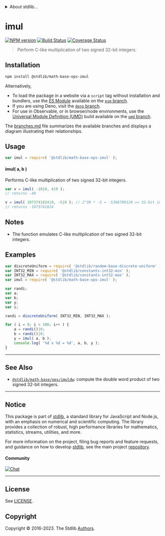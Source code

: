 <!--

@license Apache-2.0

Copyright (c) 2018 The Stdlib Authors.

Licensed under the Apache License, Version 2.0 (the "License");
you may not use this file except in compliance with the License.
You may obtain a copy of the License at

   http://www.apache.org/licenses/LICENSE-2.0

Unless required by applicable law or agreed to in writing, software
distributed under the License is distributed on an "AS IS" BASIS,
WITHOUT WARRANTIES OR CONDITIONS OF ANY KIND, either express or implied.
See the License for the specific language governing permissions and
limitations under the License.

-->


<details>
  <summary>
    About stdlib...
  </summary>
  <p>We believe in a future in which the web is a preferred environment for numerical computation. To help realize this future, we've built stdlib. stdlib is a standard library, with an emphasis on numerical and scientific computation, written in JavaScript (and C) for execution in browsers and in Node.js.</p>
  <p>The library is fully decomposable, being architected in such a way that you can swap out and mix and match APIs and functionality to cater to your exact preferences and use cases.</p>
  <p>When you use stdlib, you can be absolutely certain that you are using the most thorough, rigorous, well-written, studied, documented, tested, measured, and high-quality code out there.</p>
  <p>To join us in bringing numerical computing to the web, get started by checking us out on <a href="https://github.com/stdlib-js/stdlib">GitHub</a>, and please consider <a href="https://opencollective.com/stdlib">financially supporting stdlib</a>. We greatly appreciate your continued support!</p>
</details>

# imul

[![NPM version][npm-image]][npm-url] [![Build Status][test-image]][test-url] [![Coverage Status][coverage-image]][coverage-url] <!-- [![dependencies][dependencies-image]][dependencies-url] -->

> Perform C-like multiplication of two signed 32-bit integers.

<section class="intro">

</section>

<!-- /.intro -->

<section class="installation">

## Installation

```bash
npm install @stdlib/math-base-ops-imul
```

Alternatively,

-   To load the package in a website via a `script` tag without installation and bundlers, use the [ES Module][es-module] available on the [`esm` branch][esm-url].
-   If you are using Deno, visit the [`deno` branch][deno-url].
-   For use in Observable, or in browser/node environments, use the [Universal Module Definition (UMD)][umd] build available on the [`umd` branch][umd-url].

The [branches.md][branches-url] file summarizes the available branches and displays a diagram illustrating their relationships.

</section>

<section class="usage">

## Usage

```javascript
var imul = require( '@stdlib/math-base-ops-imul' );
```

#### imul( a, b )

Performs C-like multiplication of two signed 32-bit integers.

```javascript
var v = imul( -10|0, 4|0 );
// returns -40

v = imul( 1073741824|0, -5|0 ); // 2^30 * -5 = -5368709120 => 32-bit integer overflow
// returns -1073741824
```

</section>

<!-- /.usage -->

<!-- Package usage notes. Make sure to keep an empty line after the `section` element and another before the `/section` close. -->

<section class="notes">

## Notes

-   The function emulates C-like multiplication of two signed 32-bit integers.

</section>

<!-- /.notes -->

<section class="examples">

## Examples

<!-- eslint no-undef: "error" -->

```javascript
var discreteUniform = require( '@stdlib/random-base-discrete-uniform' ).factory;
var INT32_MIN = require( '@stdlib/constants-int32-min' );
var INT32_MAX = require( '@stdlib/constants-int32-max' );
var imul = require( '@stdlib/math-base-ops-imul' );

var randi;
var a;
var b;
var y;
var i;

randi = discreteUniform( INT32_MIN, INT32_MAX );

for ( i = 0; i < 100; i++ ) {
    a = randi()|0;
    b = randi()|0;
    y = imul( a, b );
    console.log( '%d x %d = %d', a, b, y );
}
```

</section>

<!-- /.examples -->

<!-- Section for related `stdlib` packages. Do not manually edit this section, as it is automatically populated. -->

<section class="related">

* * *

## See Also

-   <span class="package-name">[`@stdlib/math-base/ops/imuldw`][@stdlib/math/base/ops/imuldw]</span><span class="delimiter">: </span><span class="description">compute the double word product of two signed 32-bit integers.</span>

</section>

<!-- /.related -->

<!-- Section for all links. Make sure to keep an empty line after the `section` element and another before the `/section` close. -->


<section class="main-repo" >

* * *

## Notice

This package is part of [stdlib][stdlib], a standard library for JavaScript and Node.js, with an emphasis on numerical and scientific computing. The library provides a collection of robust, high performance libraries for mathematics, statistics, streams, utilities, and more.

For more information on the project, filing bug reports and feature requests, and guidance on how to develop [stdlib][stdlib], see the main project [repository][stdlib].

#### Community

[![Chat][chat-image]][chat-url]

---

## License

See [LICENSE][stdlib-license].


## Copyright

Copyright &copy; 2016-2023. The Stdlib [Authors][stdlib-authors].

</section>

<!-- /.stdlib -->

<!-- Section for all links. Make sure to keep an empty line after the `section` element and another before the `/section` close. -->

<section class="links">

[npm-image]: http://img.shields.io/npm/v/@stdlib/math-base-ops-imul.svg
[npm-url]: https://npmjs.org/package/@stdlib/math-base-ops-imul

[test-image]: https://github.com/stdlib-js/math-base-ops-imul/actions/workflows/test.yml/badge.svg?branch=main
[test-url]: https://github.com/stdlib-js/math-base-ops-imul/actions/workflows/test.yml?query=branch:main

[coverage-image]: https://img.shields.io/codecov/c/github/stdlib-js/math-base-ops-imul/main.svg
[coverage-url]: https://codecov.io/github/stdlib-js/math-base-ops-imul?branch=main

<!--

[dependencies-image]: https://img.shields.io/david/stdlib-js/math-base-ops-imul.svg
[dependencies-url]: https://david-dm.org/stdlib-js/math-base-ops-imul/main

-->

[chat-image]: https://img.shields.io/gitter/room/stdlib-js/stdlib.svg
[chat-url]: https://app.gitter.im/#/room/#stdlib-js_stdlib:gitter.im

[stdlib]: https://github.com/stdlib-js/stdlib

[stdlib-authors]: https://github.com/stdlib-js/stdlib/graphs/contributors

[umd]: https://github.com/umdjs/umd
[es-module]: https://developer.mozilla.org/en-US/docs/Web/JavaScript/Guide/Modules

[deno-url]: https://github.com/stdlib-js/math-base-ops-imul/tree/deno
[umd-url]: https://github.com/stdlib-js/math-base-ops-imul/tree/umd
[esm-url]: https://github.com/stdlib-js/math-base-ops-imul/tree/esm
[branches-url]: https://github.com/stdlib-js/math-base-ops-imul/blob/main/branches.md

[stdlib-license]: https://raw.githubusercontent.com/stdlib-js/math-base-ops-imul/main/LICENSE

<!-- <related-links> -->

[@stdlib/math/base/ops/imuldw]: https://github.com/stdlib-js/math-base-ops-imuldw

<!-- </related-links> -->

</section>

<!-- /.links -->
